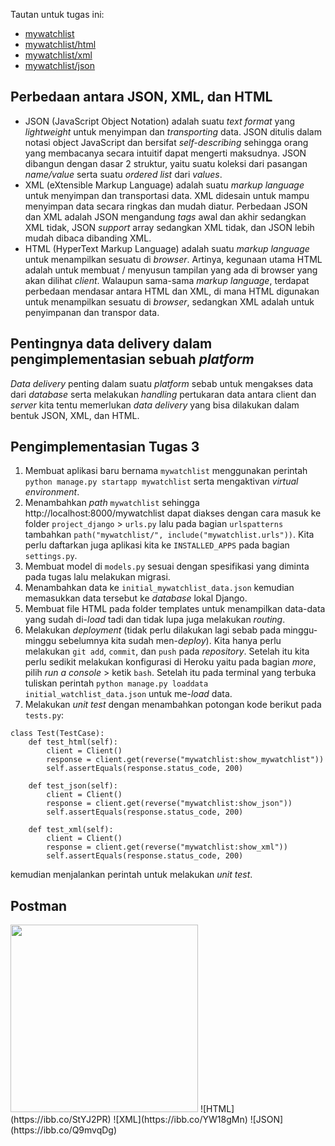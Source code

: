 Tautan untuk tugas ini: 
- [mywatchlist](https://sleepy-crag-41411.herokuapp.com/mywatchlist)
- [mywatchlist/html](https://sleepy-crag-41411.herokuapp.com/mywatchlist/html)
- [mywatchlist/xml](https://sleepy-crag-41411.herokuapp.com/mywatchlist/xml)
- [mywatchlist/json](https://sleepy-crag-41411.herokuapp.com/mywatchlist/json)

## Perbedaan antara JSON, XML, dan HTML
- JSON (JavaScript Object Notation) adalah suatu *text format* yang *lightweight* untuk menyimpan dan *transporting* data. JSON ditulis dalam notasi object JavaScript dan bersifat *self-describing* sehingga orang yang membacanya secara intuitif dapat mengerti maksudnya. JSON dibangun dengan dasar 2 struktur, yaitu suatu koleksi dari pasangan *name/value* serta suatu *ordered list* dari *values*. 
- XML (eXtensible Markup Language) adalah suatu *markup language* untuk menyimpan dan transportasi data. XML didesain untuk mampu menyimpan data secara ringkas dan mudah diatur. Perbedaan JSON dan XML adalah JSON mengandung *tags* awal dan akhir sedangkan XML tidak, JSON *support* array sedangkan XML tidak, dan JSON lebih mudah dibaca dibanding XML. 
- HTML (HyperText Markup Language) adalah suatu *markup language* untuk menampilkan sesuatu di *browser*. Artinya, kegunaan utama HTML adalah untuk membuat / menyusun tampilan yang ada di browser yang akan dilihat *client*. Walaupun sama-sama *markup language*, terdapat perbedaan mendasar antara HTML dan XML, di mana HTML digunakan untuk menampilkan sesuatu di *browser*, sedangkan XML adalah untuk penyimpanan dan transpor data. 

## Pentingnya data delivery dalam pengimplementasian sebuah *platform*
*Data delivery* penting dalam suatu *platform* sebab untuk mengakses data dari *database* serta melakukan *handling* pertukaran data antara client dan *server* kita tentu memerlukan *data delivery* yang bisa dilakukan dalam bentuk JSON, XML, dan HTML. 

## Pengimplementasian Tugas 3
1. Membuat aplikasi baru bernama `mywatchlist` menggunakan perintah `python manage.py startapp mywatchlist` serta mengaktivan *virtual environment*.
2. Menambahkan *path* `mywatchlist` sehingga http://localhost:8000/mywatchlist dapat diakses dengan cara masuk ke folder `project_django` > `urls.py` lalu pada bagian `urlspatterns` tambahkan `path("mywatchlist/", include("mywatchlist.urls"))`. Kita perlu daftarkan juga aplikasi kita ke `INSTALLED_APPS` pada bagian `settings.py`.
3. Membuat model di `models.py` sesuai dengan spesifikasi yang diminta pada tugas lalu melakukan migrasi.
4. Menambahkan data ke `initial_mywatchlist_data.json` kemudian memasukkan data tersebut ke *database* lokal Django.
5. Membuat file HTML pada folder templates untuk menampilkan data-data yang sudah di-*load* tadi dan tidak lupa juga melakukan *routing*. 
6. Melakukan *deployment* (tidak perlu dilakukan lagi sebab pada minggu-minggu sebelumnya kita sudah men-*deploy*). Kita hanya perlu melakukan `git add`, `commit`, dan `push` pada *repository*. Setelah itu kita perlu sedikit melakukan konfigurasi di Heroku yaitu pada bagian *more*, pilih *run a console* > ketik `bash`. Setelah itu pada terminal yang terbuka tuliskan perintah `python manage.py loaddata initial_watchlist_data.json` untuk me-*load* data.
7. Melakukan *unit test* dengan menambahkan potongan kode berikut pada `tests.py`:
```
class Test(TestCase):
    def test_html(self):
        client = Client()
        response = client.get(reverse("mywatchlist:show_mywatchlist"))
        self.assertEquals(response.status_code, 200)

    def test_json(self):
        client = Client()
        response = client.get(reverse("mywatchlist:show_json"))
        self.assertEquals(response.status_code, 200)

    def test_xml(self):
        client = Client()
        response = client.get(reverse("mywatchlist:show_xml"))
        self.assertEquals(response.status_code, 200)
```
kemudian menjalankan perintah untuk melakukan *unit test*.
## Postman
<img src="https://ibb.co/StYJ2PR" width="300" height="300">
![HTML](https://ibb.co/StYJ2PR)
![XML](https://ibb.co/YW18gMn)
![JSON](https://ibb.co/Q9mvqDg)
